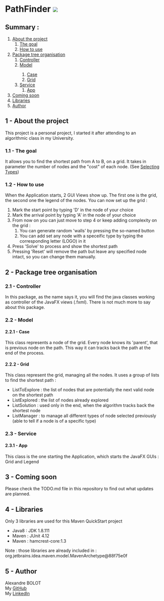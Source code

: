 <h1>PathFinder
<a href="https://www.codefactor.io/repository/github/alexbolot/pathfinder"><img src="https://www.codefactor.io/repository/github/alexbolot/pathfinder/badge" /></a>
</h1>
<h2>Summary :</h2>
<ol>
<li><a href="https://github.com/AlexBolot/PathFinder#1---about-the-project ">About the project</a><br />
<ol>
<li><a href="https://github.com/AlexBolot/PathFinder#11---the-goal ">The goal</a></li>
<li><a href="https://github.com/AlexBolot/PathFinder#12---how-to-use ">How to use</a></li>
</ol>
</li>
<li><a href="https://github.com/AlexBolot/PathFinder#2---package-tree-organisation ">Package tree organisation</a>
<ol>
<li><a href="https://github.com/AlexBolot/PathFinder#21---controller ">Controller</a></li>
<li><a href="https://github.com/AlexBolot/PathFinder#22---model ">Model</a></li>
<ol>
<li><a href="https://github.com/AlexBolot/PathFinder#221---case ">Case</a></li>
<li><a href="https://github.com/AlexBolot/PathFinder#222---grid ">Grid</a></li>
</ol>
<li><a href="https://github.com/AlexBolot/PathFinder#23---service ">Service</a>
<ol>
<li><a href="https://github.com/AlexBolot/PathFinder#231---app ">App</a></li>
</ol>
</li>
</ol>
</li>
<li><a href="https://github.com/AlexBolot/PathFinder/#3---coming-soon ">Coming soon</a></li>
<li><a href="https://github.com/AlexBolot/PathFinder/#4---libraries ">Libraries</a></li>
<li><a href="https://github.com/AlexBolot/PathFinder/#5---author ">Author</a></li>
</ol>
<h2>1 - About the project</h2>
<p>This project is a personal project, I started it after attending to an algorithmic class in my University.</p>
<h3>1.1 - The goal</h3>
<p>It allows&nbsp;you to find the shortest path from A to B, on a grid. It takes in parameter the number of&nbsp;nodes and the "cost" of each node. (See <a href="https://github.com/AlexBolot/PathFinder#13---selecting-types">Selecting Types</a>)</p>
<h3>1.2 - How to use</h3>
<p>When the Application starts, 2 GUI Views show up. The first one is the grid, the second one the legend of the nodes. You can now set up the grid :</p>
<ol>
<li>Mark the start point by typing&nbsp;'D' in the node of your choice</li>
<li>Mark the arrival point by typing 'A' in the node of your choice</li>
<li>From now on you can just move to step 4 or keep adding complexity on the grid :
<ol>
<li>You can generate random 'walls' by pressing the so-named button</li>
<li>You can add set any node with a speceific type by typing the corresponding letter (LOGO) in it</li>
</ol>
</li>
<li>Press 'Solve' to process and show the shortest path</li>
<li>Pressing 'Reset' will remove the path but leave any specified node intact, so you can change them manually.</li>
</ol>
<h2>2 - Package tree organisation</h2>
<h3>2.1 - Controller</h3>
<p>In this package, as the name says it, you will find the java classes working as controller of the JavaFX views (.fxml). There is not much more to say about this package.</p>
<h3>2.2 - Model</h3>
<h4>2.2.1 - Case</h4>
<p>This class represents a node of the grid. Every node knows its 'parent', that is previous node on the path. This way it can tracks back the path at the end of the process.</p>
<h4>2.2.2 - Grid</h4>
<p>This class represent the grid, managing all the nodes. It uses a group of lists to find the shortest path :</p>
<ul>
<li>ListToExplore : the list of nodes&nbsp;that are potentially the next valid node on the shortest path</li>
<li>ListExplored : the list of nodes already explored</li>
<li>ListSolution : used only in the end, when the algorithm tracks back the shortest node</li>
<li>ListManager : to manage all different types of node selected previously (able to tell if a node is of&nbsp;a specific type)</li>
</ul>
<h3>2.3 - Service</h3>
<h4>2.3.1 - App</h4>
<p>This class is the one starting the Application, which starts the JavaFX GUIs : Grid and Legend</p>
<h2>3 - Coming soon</h2>
<p>Please check the TODO.md file in this repository to find out what updates are planned.</p>
<h2>4 - Libraries</h2>
<p>Only 3 libraries are used for this Maven QuickStart project</p>
<ul>
<li>Java8 : JDK 1.8.111</li>
<li>Maven : JUnit 4.12</li>
<li>Maven : hamcrest-core:1.3</li>
</ul>
<p>Note : those libraries are already included in : org.jetbrains.idea.maven.model.MavenArchetype@88f75e0f</p>
<h2>5 - Author</h2>
<p>Alexandre BOLOT<br />My <a href="https://github.com/AlexBolot">GitHub</a><br />My <a href="https://www.linkedin.com/in/alexandrebolot">LinkedIn</a></p>
